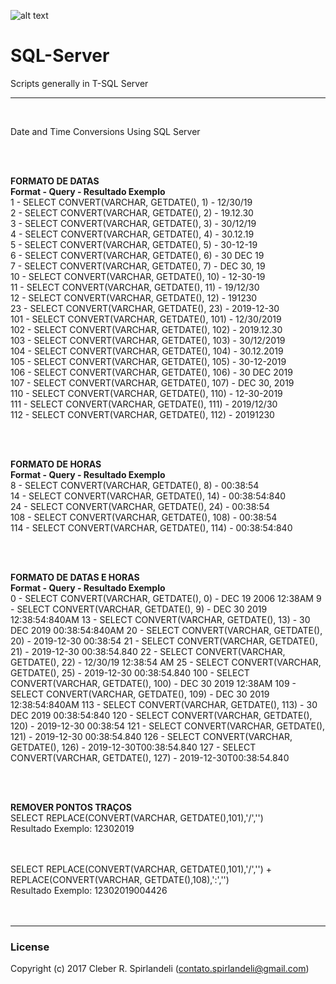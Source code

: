 ![alt text][logo]


# SQL-Server
Scripts generally in T-SQL Server

___
<br />

Date and Time Conversions Using SQL Server <br />

<br />
<br />

**FORMATO DE DATAS** <br />
**Format - Query                                    - Resultado Exemplo** <br />
  1	     - SELECT CONVERT(VARCHAR, GETDATE(), 1)	  - 12/30/19 <br />
  2	     - SELECT CONVERT(VARCHAR, GETDATE(), 2)	  - 19.12.30 <br />
  3	     - SELECT CONVERT(VARCHAR, GETDATE(), 3)	  - 30/12/19 <br />
  4	     - SELECT CONVERT(VARCHAR, GETDATE(), 4)	  - 30.12.19 <br />
  5	     - SELECT CONVERT(VARCHAR, GETDATE(), 5)	  - 30-12-19 <br />
  6	     - SELECT CONVERT(VARCHAR, GETDATE(), 6)	  - 30 DEC 19 <br />
  7	     - SELECT CONVERT(VARCHAR, GETDATE(), 7)	  - DEC 30, 19 <br />
  10	   - SELECT CONVERT(VARCHAR, GETDATE(), 10)	  - 12-30-19 <br />
  11	   - SELECT CONVERT(VARCHAR, GETDATE(), 11)	  - 19/12/30 <br />
  12	   - SELECT CONVERT(VARCHAR, GETDATE(), 12)	  - 191230 <br />
  23	   - SELECT CONVERT(VARCHAR, GETDATE(), 23)	  - 2019-12-30 <br />
  101    - SELECT CONVERT(VARCHAR, GETDATE(), 101)	- 12/30/2019 <br />
  102    - SELECT CONVERT(VARCHAR, GETDATE(), 102)	- 2019.12.30 <br />
  103    - SELECT CONVERT(VARCHAR, GETDATE(), 103)	- 30/12/2019 <br />
  104    - SELECT CONVERT(VARCHAR, GETDATE(), 104)	- 30.12.2019 <br />
  105    - SELECT CONVERT(VARCHAR, GETDATE(), 105)	- 30-12-2019 <br />
  106    - SELECT CONVERT(VARCHAR, GETDATE(), 106)	- 30 DEC 2019 <br />
  107    - SELECT CONVERT(VARCHAR, GETDATE(), 107)	- DEC 30, 2019 <br />
  110    - SELECT CONVERT(VARCHAR, GETDATE(), 110)	- 12-30-2019 <br />
  111    - SELECT CONVERT(VARCHAR, GETDATE(), 111)	- 2019/12/30 <br />
  112    - SELECT CONVERT(VARCHAR, GETDATE(), 112)	- 20191230 <br />

<br />
<br />

**FORMATO DE HORAS** <br />
**Format - Query                                    - Resultado Exemplo** <br />
8	  - SELECT CONVERT(VARCHAR, GETDATE(), 8)         - 00:38:54 <br />
14	- SELECT CONVERT(VARCHAR, GETDATE(), 14)        - 00:38:54:840 <br />
24	- SELECT CONVERT(VARCHAR, GETDATE(), 24)        - 00:38:54 <br />
108 - SELECT CONVERT(VARCHAR, GETDATE(), 108)       - 00:38:54 <br />
114 - SELECT CONVERT(VARCHAR, GETDATE(), 114)       - 00:38:54:840 <br />

<br />
<br />

**FORMATO DE DATAS E HORAS** <br />
**Format - Query                                    - Resultado Exemplo** <br />
0	   - SELECT CONVERT(VARCHAR, GETDATE(), 0)        - DEC 19 2006 12:38AM
9	   - SELECT CONVERT(VARCHAR, GETDATE(), 9)        - DEC 30 2019 12:38:54:840AM
13	 - SELECT CONVERT(VARCHAR, GETDATE(), 13)       - 30 DEC 2019 00:38:54:840AM
20	 - SELECT CONVERT(VARCHAR, GETDATE(), 20)	      - 2019-12-30 00:38:54
21	 - SELECT CONVERT(VARCHAR, GETDATE(), 21)	      - 2019-12-30 00:38:54.840
22	 - SELECT CONVERT(VARCHAR, GETDATE(), 22)	      - 12/30/19 12:38:54 AM
25	 - SELECT CONVERT(VARCHAR, GETDATE(), 25)	      - 2019-12-30 00:38:54.840
100  - SELECT CONVERT(VARCHAR, GETDATE(), 100)      - DEC 30 2019 12:38AM
109  - SELECT CONVERT(VARCHAR, GETDATE(), 109)      - DEC 30 2019 12:38:54:840AM
113  - SELECT CONVERT(VARCHAR, GETDATE(), 113)      - 30 DEC 2019 00:38:54:840
120  - SELECT CONVERT(VARCHAR, GETDATE(), 120)      - 2019-12-30 00:38:54
121  - SELECT CONVERT(VARCHAR, GETDATE(), 121)      - 2019-12-30 00:38:54.840
126  - SELECT CONVERT(VARCHAR, GETDATE(), 126)      - 2019-12-30T00:38:54.840
127  - SELECT CONVERT(VARCHAR, GETDATE(), 127)      - 2019-12-30T00:38:54.840

<br />
<br />

**REMOVER PONTOS TRAÇOS**<br />
SELECT REPLACE(CONVERT(VARCHAR, GETDATE(),101),'/','') <br />
Resultado Exemplo: 12302019 <br />

<br />
<br />
SELECT REPLACE(CONVERT(VARCHAR, GETDATE(),101),'/','') + REPLACE(CONVERT(VARCHAR, GETDATE(),108),':','') <br />
Resultado Exemplo: 12302019004426 <br />

<br />
<br />

___

### License
Copyright (c) 2017 Cleber R. Spirlandeli (contato.spirlandeli@gmail.com)


[logo]: //d1.awsstatic.com/logos/partners/microsoft/logo-SQLServer-vert.c0cb0df0cd1d6c8469d792abb5929239da36611a.png "SQL Server"
